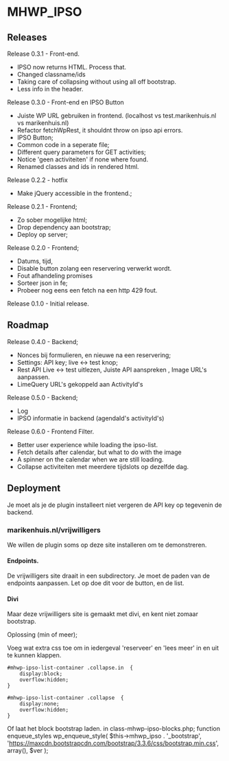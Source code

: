 # MHWP\_IPSO

## Releases
Release 0.3.1 - Front-end.
- IPSO now returns HTML. Process that.
- Changed classname/ids
- Taking care of collapsing without using all off bootstrap.
- Less info in the header.

Release 0.3.0 - Front-end en IPSO Button
- Juiste WP URL gebruiken in frontend. (localhost vs test.marikenhuis.nl vs marikenhuis.nl)
- Refactor fetchWpRest, it shouldnt throw on ipso api errors.
- IPSO Button;
- Common code in a seperate file;
- Different query parameters for GET activities;
- Notice 'geen activiteiten' if none where found.
- Renamed classes and ids in rendered html.

Release 0.2.2 - hotfix
- Make jQuery accessible in the frontend.;

Release 0.2.1 - Frontend;
- Zo sober mogelijke html;
- Drop dependency aan bootstrap;
- Deploy op server;

Release 0.2.0 - Frontend; 
- Datums, tijd, 
- Disable button zolang een reservering verwerkt wordt.
- Fout afhandeling promises
- Sorteer json in fe; 
- Probeer nog eens een fetch na een http 429 fout.

Release 0.1.0  - Initial release.

## Roadmap

Release 0.4.0 - Backend;
- Nonces bij formulieren, en nieuwe na een reservering;
- Settings: API key; live <-> test knop; 
- Rest API Live <-> test uitlezen, Juiste API aanspreken , Image URL's aanpassen.
- LimeQuery URL's gekoppeld aan ActivityId's

Release 0.5.0 - Backend;
- Log
- IPSO informatie in backend (agendaId's activityId's)

Release 0.6.0 - Frontend Filter.
- Better user experience while loading the ipso-list.
- Fetch details after calendar, but what to do with the image
- A spinner on the calendar when we are still loading.
- Collapse activiteiten met meerdere tijdslots op dezelfde dag.

## Deployment

Je moet als je de plugin installeert niet vergeren de API key op tegevenin de backend.

### marikenhuis.nl/vrijwilligers

We willen de plugin soms op deze site installeren om te demonstreren.

#### Endpoints.
De vrijwilligers site draait in een subdirectory. Je moet de paden van de endpoints aanpassen.
Let op doe dit voor de button, en de list.

#### Divi
Maar deze vrijwilligers site is gemaakt met divi, en kent niet zomaar bootstrap.

Oplossing (min of meer);

Voeg wat extra css toe om in iedergeval 'reserveer' en 'lees meer' in en uit te kunnen klappen.

    #mhwp-ipso-list-container .collapse.in  {
        display:block;
        overflow:hidden;
    }

    #mhwp-ipso-list-container .collapse  {
        display:none;
        overflow:hidden;
    }

Of laat het block bootstrap laden. in class-mhwp-ipso-blocks.php; function enqueue\_styles
		wp_enqueue_style(
			$this->mhwp_ipso . '_bootstrap',
			'https://maxcdn.bootstrapcdn.com/bootstrap/3.3.6/css/bootstrap.min.css',
			array(),
			$ver
        );
